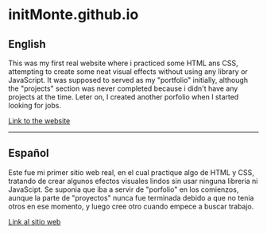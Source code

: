 # initMonte.github.io

## English

This was my first real website where i practiced some HTML ans CSS, attempting to create some neat visual effects without using any library or JavaScript.
It was supposed to served as my "portfolio" initially, although the "projects" section was never completed because i didn't have any projects at the time. Leter on, I created another porfolio when I started looking for jobs.

[Link to the website](https://initmonte.github.io/first-portfolio/)

___

## Español

Este fue mi primer sitio web real, en el cual practique algo de HTML y CSS, tratando de crear algunos efectos visuales lindos sin usar ninguna libreria ni JavaScipt.
Se suponia que iba a servir de "porfolio" en los comienzos, aunque la parte de "proyectos" nunca fue terminada debido a que no tenia otros en ese momento, y luego cree otro cuando empece a buscar trabajo.

[Link al sitio web](https://initmonte.github.io/first-portfolio/)
